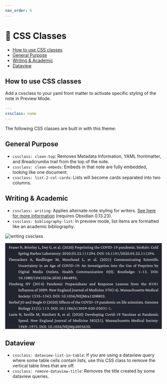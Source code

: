 ```yaml
---
nav_order: 6
---
```


# 📜 CSS Classes

<!-- MarkdownTOC -->

- [How to use CSS classes](#how-to-use-css-classes)
- [General Purpose](#general-purpose)
- [Writing & Academic](#writing--academic)
- [Dataview](#dataview)

<!-- /MarkdownTOC -->

## How to use CSS classes
Add a cssclass to your yaml front matter to activate specific styling of the note in Preview Mode.

```yaml
---
cssclass: name
---
```

The following CSS classes are built in with this theme:

## General Purpose

- `cssclass: clean-top`: Removes Metadata Information, YAML frontmatter, and Breadcrumbs trail from the top of the note.
- `cssclass: clean-embeds`: Embeds in that note are fully embedded, looking like one document.
- `cssclass: list-2-col-cards`: Lists will become cards separated into two columns.

## Writing & Academic
- `cssclass: writing`: Applies alternate note styling for writers. [See here for more information](/shimmering-focus/academics-and-writers) (requires Obsidian 0.13.23).
- `cssclass: bibliography-list`: In preview mode, list items are formatted like an academic bibliography.

![writing cssclass](images/writing-cssclass.gif)

![bibliography cssclass](images/bibliography-list-cssclass.png)

## Dataview
- `cssclass: dataview-list-in-table`: If you are using a dataview query where some table cells contain lists, use this CSS class to remove the vertical table lines that are off.
- `cssclass: remove-dataview-title`: Removes the title created by some dataview queries.
